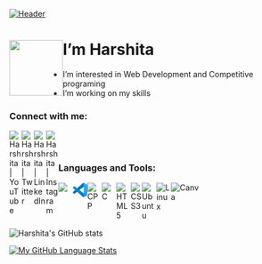 
[![Header](https://user-images.githubusercontent.com/85073963/152482266-ab09b562-f7ea-4f95-a852-325fd7b0eb74.png "Header")](https://www.linkedin.com/in/harshita-kshyp/)



#  I’m Harshita  <img align="left" width="96" height="100" src="https://user-images.githubusercontent.com/85073963/123736098-21f4a880-d8be-11eb-9601-c490a4d30a6e.gif">

- I’m interested in Web Development and Competitive programing 
- I’m working on my skills


### Connect with me:

[<img align="left" alt="Harshita | YouTube" width="22px" src="https://cdn.jsdelivr.net/npm/simple-icons@v3/icons/youtube.svg" />](https://www.youtube.com/channel/UCrYG0znz7bGfkaCTAJBQ82w)
[<img align="left" alt="Harshita | Twitter" width="22px" src="https://cdn.jsdelivr.net/npm/simple-icons@v3/icons/twitter.svg" />](https://twitter.com/Hrshita_kshyp)
[<img align="left" alt="Harshita | LinkedIn" width="22px" src="https://cdn.jsdelivr.net/npm/simple-icons@v3/icons/linkedin.svg" />](https://www.linkedin.com/in/harshita-kshyp/)
[<img align="left" alt="Harshita | Instagram" width="22px" src="https://cdn.jsdelivr.net/npm/simple-icons@v3/icons/instagram.svg" />](https://www.instagram.com/coder_omega/)
  
<br />
<br />
 
### Languages and Tools: 
<img align="left"  width=" 26px" src="https://user-images.githubusercontent.com/85073963/124342372-246a4180-dbe1-11eb-9da8-311726afa054.jpg">
<img align="left" alt="Visual Studio Code" width="26px" src="https://raw.githubusercontent.com/github/explore/80688e429a7d4ef2fca1e82350fe8e3517d3494d/topics/visual-studio-code/visual-studio-code.png">

<img align="left" alt="CPP" width="26px" src="https://user-images.githubusercontent.com/85073963/124342715-875cd800-dbe3-11eb-8d0a-178c55babb72.png">
<img align="left" alt="C" width="26px" src="https://user-images.githubusercontent.com/85073963/124342768-ffc39900-dbe3-11eb-9972-193e6bd22a24.png">
<img align="left" alt="HTML5" width="26px" src="https://user-images.githubusercontent.com/85073963/129127891-99c2375d-6097-44fa-b4ee-90e6e219aad3.png">
<img align="left" alt="CSS3" width="20px" src="https://user-images.githubusercontent.com/85073963/129127908-a264848b-802a-40d8-9428-39347d69ebd6.png">
<img align="left" alt="Ubuntu" width="26px" src="https://user-images.githubusercontent.com/85073963/129127920-d28df3fa-1dbd-4aa6-8111-c16239327ca3.png">
<img align="left" alt="Linux" width="26px" src="https://user-images.githubusercontent.com/85073963/129127936-787d7762-8a6f-477c-b5a9-116d4464d5d6.png">
<img align="left" alt="Canva" width="55px" src="https://user-images.githubusercontent.com/85073963/129128206-b49ec96c-aaa2-4318-bac3-fe7de7923e17.png">
<br />
<br />

<br>


<br />



![Harshita's GitHub stats](https://github-readme-stats.vercel.app/api?username=hrshita-kshyp&show_icons=true&theme=tokyonight)



[![My GitHub Language Stats](https://github-readme-stats.vercel.app/api/top-langs/?username=hrshita-kshyp&theme=tokyonight)]()





<!---
hrshita-kshyp/hrshita-kshyp is a ✨ special ✨ repository because its `README.md` (this file) appears on your GitHub profile.
You can click the Preview link to take a look at your changes.
--->
